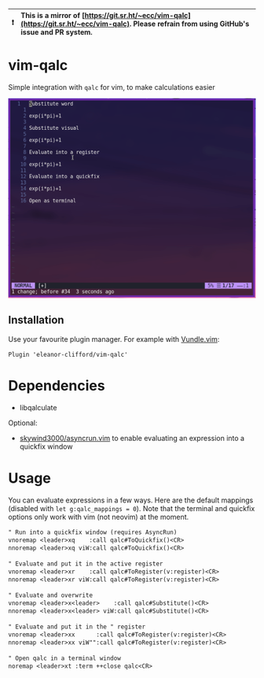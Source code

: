 

| :exclamation:  | This is a mirror of [https://git.sr.ht/~ecc/vim-qalc](https://git.sr.ht/~ecc/vim-qalc). Please refrain from using GitHub's issue and PR system.  |
|----------------|:-------------------------------------------------------------------------------------------------------------------------------------------------------|


# vim-qalc

Simple integration with `qalc` for vim, to make calculations easier

![Demo](demo.gif)

## Installation

Use your favourite plugin manager. For example with
[Vundle.vim](https://github.com/VundleVim/Vundle.vim):
```vimscript
Plugin 'eleanor-clifford/vim-qalc'
```
# Dependencies

- libqalculate

Optional:

- [skywind3000/asyncrun.vim](https://github.com/skywind3000/asyncrun.vim) to
  enable evaluating an expression into a quickfix window

# Usage

You can evaluate expressions in a few ways. Here are the default mappings
(disabled with `let g:qalc_mappings = 0`). Note that the terminal and quickfix
options only work with vim (not neovim) at the moment.

```vimscript
" Run into a quickfix window (requires AsyncRun)
vnoremap <leader>xq    :call qalc#ToQuickfix()<CR>
nnoremap <leader>xq viW:call qalc#ToQuickfix()<CR>

" Evaluate and put it in the active register
vnoremap <leader>xr    :call qalc#ToRegister(v:register)<CR>
nnoremap <leader>xr viW:call qalc#ToRegister(v:register)<CR>

" Evaluate and overwrite
vnoremap <leader>x<leader>    :call qalc#Substitute()<CR>
nnoremap <leader>x<leader> viW:call qalc#Substitute()<CR>

" Evaluate and put it in the " register
vnoremap <leader>xx      :call qalc#ToRegister(v:register)<CR>
nnoremap <leader>xx viW"":call qalc#ToRegister(v:register)<CR>

" Open qalc in a terminal window
noremap <leader>xt :term ++close qalc<CR>
```
